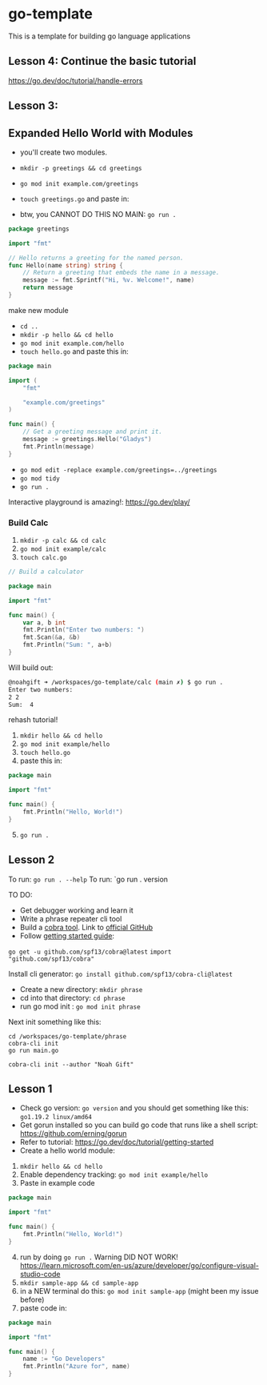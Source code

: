 # go-template
This is a template for building go language applications


## Lesson 4: Continue the basic tutorial

https://go.dev/doc/tutorial/handle-errors

## Lesson 3:

## Expanded Hello World with Modules

* you'll create two modules.

* `mkdir -p greetings && cd greetings`
* `go mod init example.com/greetings`
* `touch greetings.go` and paste in:
* btw, you CANNOT DO THIS NO MAIN: `go run .`

```go
package greetings

import "fmt"

// Hello returns a greeting for the named person.
func Hello(name string) string {
    // Return a greeting that embeds the name in a message.
    message := fmt.Sprintf("Hi, %v. Welcome!", name)
    return message
}
```

make new module

* `cd ..`
* `mkdir -p hello && cd hello`
* `go mod init example.com/hello`
* `touch hello.go` and paste this in:

```go
package main

import (
    "fmt"

    "example.com/greetings"
)

func main() {
    // Get a greeting message and print it.
    message := greetings.Hello("Gladys")
    fmt.Println(message)
}
```

* `go mod edit -replace example.com/greetings=../greetings`
* `go mod tidy`
* `go run .`




Interactive playground is amazing!:  https://go.dev/play/

### Build Calc

1. `mkdir -p calc && cd calc`
2. `go mod init example/calc`
3. `touch calc.go`

```go
// Build a calculator

package main

import "fmt"

func main() {
	var a, b int
	fmt.Println("Enter two numbers: ")
	fmt.Scan(&a, &b)
	fmt.Println("Sum: ", a+b)
}
```

Will build out:

```bash
@noahgift ➜ /workspaces/go-template/calc (main ✗) $ go run .
Enter two numbers: 
2 2
Sum:  4
```







rehash tutorial!

1. `mkdir hello && cd hello`
2. `go mod init example/hello`
3.  `touch hello.go`
4.  paste this in:

```go
package main

import "fmt"

func main() {
    fmt.Println("Hello, World!")
}
```

5. `go run .`

## Lesson 2

To run: `go run . --help`
To run: `go run . version


TO DO:

* Get debugger working and learn it
* Write a phrase repeater cli tool
* Build a [cobra tool](https://pkg.go.dev/github.com/spf13/cobra#section-readme).  Link to [official GitHub](https://github.com/spf13/cobra)
* Follow [getting started guide](https://github.com/spf13/cobra-cli/blob/main/README.md): 

`go get -u github.com/spf13/cobra@latest`
`import "github.com/spf13/cobra"`

Install cli generator:
`go install github.com/spf13/cobra-cli@latest`

* Create a new directory:  `mkdir phrase`
* cd into that directory: `cd phrase`
* run go mod init <MODNAME>: `go mod init phrase`

Next init something like this:

```
cd /workspaces/go-template/phrase
cobra-cli init
go run main.go
```

`cobra-cli init --author "Noah Gift"`

## Lesson 1

* Check go version: `go version` and you should get something like this: `go1.19.2 linux/amd64`
* Get gorun installed so you can build go code that runs like a shell script: https://github.com/erning/gorun
* Refer to tutorial:  https://go.dev/doc/tutorial/getting-started
* Create a hello world module:
1. `mkdir hello && cd hello`
2. Enable dependency tracking:  `go mod init example/hello`
3. Paste in example code
```go
package main

import "fmt"

func main() {
    fmt.Println("Hello, World!")
}
```
4. run by doing `go run .` Warning DID NOT WORK! https://learn.microsoft.com/en-us/azure/developer/go/configure-visual-studio-code
5.  `mkdir sample-app && cd sample-app`
6.  in a NEW terminal do this:  `go mod init sample-app` (might been my issue before)
7.  paste code in:

```go
package main

import "fmt"

func main() {
	name := "Go Developers"
	fmt.Println("Azure for", name)
}
```